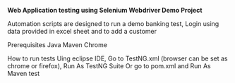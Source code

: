 **Web Application testing using Selenium Webdriver Demo Project**

Automation scripts are designed to run a demo banking test, Login using data provided in excel sheet and to add a customer

Prerequisites
Java
Maven
Chrome

How to run tests
Uing eclipse IDE, Go to TestNG.xml (browser can be set as chrome or firefox), Run As TestNG Suite
Or go to pom.xml and Run As Maven test
